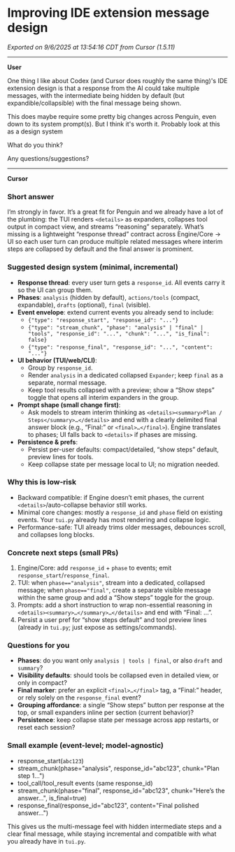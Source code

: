 # Improving IDE extension message design
_Exported on 9/6/2025 at 13:54:16 CDT from Cursor (1.5.11)_

---

**User**

One thing I like about Codex (and Cursor does roughly the same thing)'s IDE extension design is that a response from the AI could take multiple messages, with the intermediate being hidden by default (but expandible/collapsible) with the final message being shown. 

This does maybe require some pretty big changes across Penguin, even down to its system prompt(s). But I think it's worth it. Probably look at this as a design system

What do you think? 

Any questions/suggestions? 

---

**Cursor**

### Short answer
I’m strongly in favor. It’s a great fit for Penguin and we already have a lot of the plumbing: the TUI renders `<details>` as expanders, collapses tool output in compact view, and streams “reasoning” separately. What’s missing is a lightweight “response thread” contract across Engine/Core → UI so each user turn can produce multiple related messages where interim steps are collapsed by default and the final answer is prominent.

### Suggested design system (minimal, incremental)
- **Response thread**: every user turn gets a `response_id`. All events carry it so the UI can group them.
- **Phases**: `analysis` (hidden by default), `actions/tools` (compact, expandable), `drafts` (optional), `final` (visible).
- **Event envelope**: extend current events you already send to include:
  - `{"type": "response_start", "response_id": "..."}`
  - `{"type": "stream_chunk", "phase": "analysis" | "final" | "tools", "response_id": "...", "chunk": "...", "is_final": false}`
  - `{"type": "response_final", "response_id": "...", "content": "..."}`
- **UI behavior (TUI/web/CLI)**:
  - Group by `response_id`.
  - Render `analysis` in a dedicated collapsed `Expander`; keep `final` as a separate, normal message.
  - Keep tool results collapsed with a preview; show a “Show steps” toggle that opens all interim expanders in the group.
- **Prompt shape (small change first)**:
  - Ask models to stream interim thinking as `<details><summary>Plan / Steps</summary>…</details>` and end with a clearly delimited final answer block (e.g., “Final:” or `<final>…</final>`). Engine translates to phases; UI falls back to `<details>` if phases are missing.
- **Persistence & prefs**:
  - Persist per-user defaults: compact/detailed, “show steps” default, preview lines for tools.
  - Keep collapse state per message local to UI; no migration needed.

### Why this is low-risk
- Backward compatible: if Engine doesn’t emit phases, the current `<details>`/auto-collapse behavior still works.
- Minimal core changes: mostly a `response_id` and `phase` field on existing events. Your `tui.py` already has most rendering and collapse logic.
- Performance-safe: TUI already trims older messages, debounces scroll, and collapses long blocks.

### Concrete next steps (small PRs)
1. Engine/Core: add `response_id` + `phase` to events; emit `response_start`/`response_final`.
2. TUI: when `phase=="analysis"`, stream into a dedicated, collapsed message; when `phase=="final"`, create a separate visible message within the same group and add a “Show steps” toggle for the group.
3. Prompts: add a short instruction to wrap non-essential reasoning in `<details><summary>…</summary>…</details>` and end with “Final: …”.
4. Persist a user pref for “show steps default” and tool preview lines (already in `tui.py`; just expose as settings/commands).

### Questions for you
- **Phases**: do you want only `analysis | tools | final`, or also `draft` and `summary`?
- **Visibility defaults**: should tools be collapsed even in detailed view, or only in compact?
- **Final marker**: prefer an explicit `<final>…</final>` tag, a “Final:” header, or rely solely on the `response_final` event?
- **Grouping affordance**: a single “Show steps” button per response at the top, or small expanders inline per section (current behavior)?
- **Persistence**: keep collapse state per message across app restarts, or reset each session?

### Small example (event-level; model-agnostic)
- response_start(`abc123`)
- stream_chunk(phase="analysis", response_id="abc123", chunk="Plan step 1…")
- tool_call/tool_result events (same response_id)
- stream_chunk(phase="final", response_id="abc123", chunk="Here’s the answer…", is_final=true)
- response_final(response_id="abc123", content="Final polished answer…")

This gives us the multi-message feel with hidden intermediate steps and a clear final message, while staying incremental and compatible with what you already have in `tui.py`.

